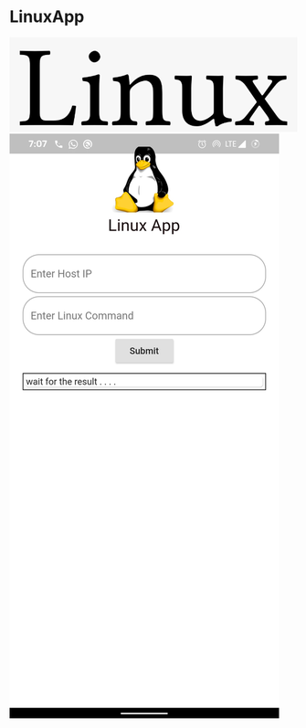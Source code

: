 # LinuxApp
![alt text](https://github.com/yagyandatta/LinuxApp/raw/main/assets/linux.png)
![alt text](https://github.com/yagyandatta/LinuxApp/raw/main/assets/Screenshot_20201101-190801189.jpg)

